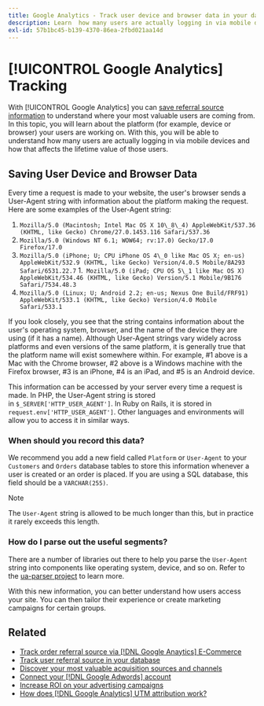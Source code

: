 ```yaml
---
title: Google Analytics - Track user device and browser data in your database
description: Learn  how many users are actually logging in via mobile devices and how that affects the lifetime value of those users.
exl-id: 57b1bc45-b139-4370-86ea-2fbd021aa14d
---
```

# [!UICONTROL Google Analytics] Tracking

With [!UICONTROL Google Analytics] you can [save referral source information](../analysis/google-track-user-acq.md) to understand where your most valuable users are coming from. In this topic, you will learn about the platform (for example, device or browser) your users are working on. With this, you will be able to understand how many users are actually logging in via mobile devices and how that affects the lifetime value of those users.

## Saving User Device and Browser Data

Every time a request is made to your website, the user's browser sends a User-Agent string with information about the platform making the request. Here are some examples of the User-Agent string:

1. `Mozilla/5.0 (Macintosh; Intel Mac OS X 10\_8\_4) AppleWebKit/537.36 (KHTML, like Gecko) Chrome/27.0.1453.116 Safari/537.36`
1. `Mozilla/5.0 (Windows NT 6.1; WOW64; rv:17.0) Gecko/17.0 Firefox/17.0`
1. `Mozilla/5.0 (iPhone; U; CPU iPhone OS 4\_0 like Mac OS X; en-us) AppleWebKit/532.9 (KHTML, like Gecko) Version/4.0.5 Mobile/8A293 Safari/6531.22.7`
1.` Mozilla/5.0 (iPad; CPU OS 5\_1 like Mac OS X) AppleWebKit/534.46 (KHTML, like Gecko) Version/5.1 Mobile/9B176 Safari/7534.48.3`
1. `Mozilla/5.0 (Linux; U; Android 2.2; en-us; Nexus One Build/FRF91) AppleWebKit/533.1 (KHTML, like Gecko) Version/4.0 Mobile Safari/533.1`

If you look closely, you see that the string contains information about the user's operating system, browser, and the name of the device they are using (if it has a name). Although User-Agent strings vary widely across platforms and even versions of the same platform, it is generally true that the platform name will exist somewhere within. For example, #1 above is a Mac with the Chrome browser, #2 above is a Windows machine with the Firefox browser, #3 is an iPhone, #4 is an iPad, and #5 is an Android device.

This information can be accessed by your server every time a request is made. In PHP, the User-Agent string is stored in `$_SERVER['HTTP_USER_AGENT']`. In Ruby on Rails, it is stored in `request.env['HTTP_USER_AGENT']`. Other languages and environments will allow you to access it in similar ways.

### When should you record this data?

We recommend you add a new field called `Platform` or `User-Agent` to your `Customers` and `Orders` database tables to store this information whenever a user is created or an order is placed. If you are using a SQL database, this field should be a `VARCHAR(255)`. 

>[!NOTE]
>
>The `User-Agent` string is allowed to be much longer than this, but in practice it rarely exceeds this length.

### How do I parse out the useful segments?

There are a number of libraries out there to help you parse the `User-Agent` string into components like operating system, device, and so on. Refer to the [ua-parser project](https://github.com/tobie/ua-parser) to learn more.

With this new information, you can better understand how users access your site. You can then tailor their experience or create marketing campaigns for certain groups.

## Related

*  [Track order referral source via [!DNL Google Anaytics] E-Commerce](../importing-data/integrations/google-ecommerce.md)
*  [Track user referral source in your database](../analysis/google-track-user-acq.md)
*  [Discover your most valuable acquisition sources and channels](../analysis/most-value-source-channel.md)
*  [Connect your [!DNL Google Adwords] account](../importing-data/integrations/google-adwords.md)
*  [Increase ROI on your advertising campaigns](../analysis/roi-ad-camp.md)
*  [How does [!DNL Google Analytics] UTM attribution work?](../analysis/utm-attributes.md)
